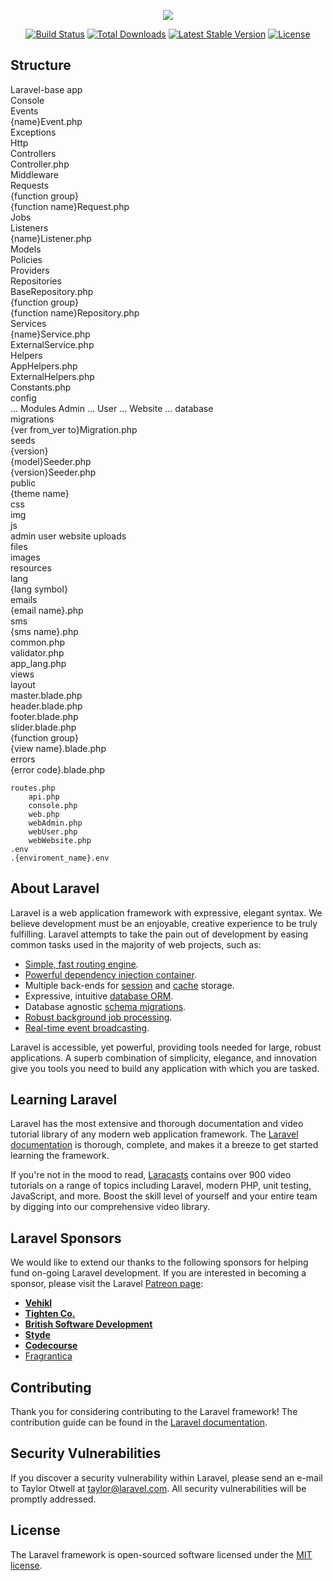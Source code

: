 <p align="center"><img src="https://laravel.com/assets/img/components/logo-laravel.svg"></p>

<p align="center">
<a href="https://travis-ci.org/laravel/framework"><img src="https://travis-ci.org/laravel/framework.svg" alt="Build Status"></a>
<a href="https://packagist.org/packages/laravel/framework"><img src="https://poser.pugx.org/laravel/framework/d/total.svg" alt="Total Downloads"></a>
<a href="https://packagist.org/packages/laravel/framework"><img src="https://poser.pugx.org/laravel/framework/v/stable.svg" alt="Latest Stable Version"></a>
<a href="https://packagist.org/packages/laravel/framework"><img src="https://poser.pugx.org/laravel/framework/license.svg" alt="License"></a>
</p>

## Structure

Laravel-base
	app					
		Console				
		Events				
			{name}Event.php			
		Exceptions				
		Http				
			Controllers			
				Controller.php		
			Middleware			
			Requests			
				{function group}		
					{function name}Request.php	
		Jobs				
		Listeners				
			{name}Listener.php			
		Models				
		Policies				
		Providers				
		Repositories				
			BaseRepository.php			
			{function group}			
				{function name}Repository.php		
		Services				
			{name}Service.php			
			ExternalService.php			
		Helpers				
			AppHelpers.php			
			ExternalHelpers.php			
			Constants.php			
	config		
		...
	Modules
		Admin
			...
		User
			...
		Website
			...
	database					
		migrations				
			{ver from_ver to}Migration.php			
		seeds				
			{version}			
				{model}Seeder.php		
			{version}Seeder.php			
	public					
		{theme name}				
			css			
			img			
			js		
		admin
		user
		website
		uploads				
			files			
			images			
	resources					
		lang				
			{lang symbol}			
				emails		
					{email name}.php	
				sms		
					{sms name}.php	
				common.php		
				validator.php		
				app_lang.php		
		views				
			layout			
				master.blade.php		
				header.blade.php		
				footer.blade.php		
				slider.blade.php		
			{function group}			
				{view name}.blade.php		
			errors			
				{error code}.blade.php		
						
						
	routes.php			
		api.php
		console.php
		web.php	
		webAdmin.php
		webUser.php
		webWebsite.php
	.env					
	.{enviroment_name}.env					


## About Laravel

Laravel is a web application framework with expressive, elegant syntax. We believe development must be an enjoyable, creative experience to be truly fulfilling. Laravel attempts to take the pain out of development by easing common tasks used in the majority of web projects, such as:

- [Simple, fast routing engine](https://laravel.com/docs/routing).
- [Powerful dependency injection container](https://laravel.com/docs/container).
- Multiple back-ends for [session](https://laravel.com/docs/session) and [cache](https://laravel.com/docs/cache) storage.
- Expressive, intuitive [database ORM](https://laravel.com/docs/eloquent).
- Database agnostic [schema migrations](https://laravel.com/docs/migrations).
- [Robust background job processing](https://laravel.com/docs/queues).
- [Real-time event broadcasting](https://laravel.com/docs/broadcasting).

Laravel is accessible, yet powerful, providing tools needed for large, robust applications. A superb combination of simplicity, elegance, and innovation give you tools you need to build any application with which you are tasked.

## Learning Laravel

Laravel has the most extensive and thorough documentation and video tutorial library of any modern web application framework. The [Laravel documentation](https://laravel.com/docs) is thorough, complete, and makes it a breeze to get started learning the framework.

If you're not in the mood to read, [Laracasts](https://laracasts.com) contains over 900 video tutorials on a range of topics including Laravel, modern PHP, unit testing, JavaScript, and more. Boost the skill level of yourself and your entire team by digging into our comprehensive video library.

## Laravel Sponsors

We would like to extend our thanks to the following sponsors for helping fund on-going Laravel development. If you are interested in becoming a sponsor, please visit the Laravel [Patreon page](http://patreon.com/taylorotwell):

- **[Vehikl](http://vehikl.com)**
- **[Tighten Co.](https://tighten.co)**
- **[British Software Development](https://www.britishsoftware.co)**
- **[Styde](https://styde.net)**
- **[Codecourse](https://www.codecourse.com)**
- [Fragrantica](https://www.fragrantica.com)

## Contributing

Thank you for considering contributing to the Laravel framework! The contribution guide can be found in the [Laravel documentation](http://laravel.com/docs/contributions).

## Security Vulnerabilities

If you discover a security vulnerability within Laravel, please send an e-mail to Taylor Otwell at taylor@laravel.com. All security vulnerabilities will be promptly addressed.

## License

The Laravel framework is open-sourced software licensed under the [MIT license](http://opensource.org/licenses/MIT).
